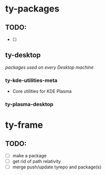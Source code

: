 # ty-packages
## TODO:
- [ ]
## ty-desktop
_packages used on every Desktop machine_
### ty-kde-utilities-meta
- Core utilities for KDE Plasma

### ty-plasma-desktop



# ty-frame
## TODO:
- [ ] make a package
- [ ] get rid of path relativity
- [ ] merge push/update tyrepo and package(s)
